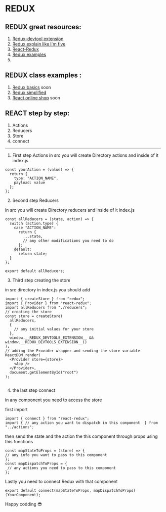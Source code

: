 #  REDUX 

## REDUX great resources:
1. [Redux-devtool extension](https://github.com/zalmoxisus/redux-devtools-extension)
1. [Redux explain like I'm five](https://dev.to/hemanth/explain-redux-like-im-five)
1. [React-Redux](https://react-redux.js.org/)
1. [Redux examples](https://redux.js.org/introduction/examples)
1. []()

## REDUX class examples :
1. [Redux basics]() soon
1. [Redux simplified](https://github.com/Fbw-48/live-coding/tree/main/july/redux-simplified)
1. [React online shop]() soon

## REACT step by step:

1. Actions
1. Reducers
1. Store
1. connect
--------------------------------------------------------------------------------
1. First step Actions 
in src you will create Directory actions and inside of it index.js 

```
const yourAction = (value) => {
  return {
    type: "ACTION_NAME",
    payload: value
  };
};

```
2. Second step Reducers  

in src you will create Directory reducers and inside of it index.js

```
const allReducers = (state, action) => {
  switch (action.type) {
    case "ACTION_NAME":
      return {
        ...state,
        // any other modifications you need to do
      };
    default:
      return state;
  }
};

export default allReducers;
```
3. Third step creating the store 

in src directory in index.js you should add 
```
import { createStore } from "redux";
import { Provider } from "react-redux";
import allReducers from "./reducers";
// creating the store
const store = createStore(
  allReducers,
  {
    // any initial values for your store
  },
  window.__REDUX_DEVTOOLS_EXTENSION__ && window.__REDUX_DEVTOOLS_EXTENSION__()
);
// adding the Provider wrapper and sending the store variable 
ReactDOM.render(
  <Provider store={store}>
    <App />
  </Provider>,
  document.getElementById("root")
);


```
4. the last step connect  

in any component you need to access the store  

first import
```
import { connect } from "react-redux";
import { // any action you want to dispatch in this component  } from "../actions";

```
then send the state and the action the this component through props using this functions
```
const mapStateToProps = (store) => {
// any info you want to pass to this component 
};
const mapDispatchToProps = {
 // any actions you need to pass to this component 
};

```
Lastly you need to connect Redux with that component 
```
export default connect(mapStateToProps, mapDispatchToProps)(YourComponent);

```
Happy codding 😎
